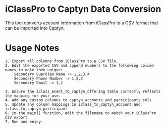 # iClassPro to Captyn Data Conversion

This tool converts account information from iClassPro to a CSV format that can be imported into Captyn.

# Usage Notes

    1. Export all columns from iClassPro to a CSV file.
    2. Edit the exported CSV and append numbers to the following column names to make them unique:
        Secondary Guardian Name -> 1,2,3,4
        Secondary Phone Number -> 1,2,3
        Secondary Email -> 1,2

    3. Ensure the iclass_event_to_captyn_offering table correctly reflects the mapping for your use.
    4. Add any custom columns to captyn_accounts_and_participants_cols
    5. Update any column mappings in iclass_to_captyn_account and iclass_to_captyn_participant
    6. in the main() function, edit the filename to match your iClassPro CSV export
    7. Run and enjoy.
